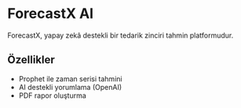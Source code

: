 # ForecastX AI

ForecastX, yapay zekâ destekli bir tedarik zinciri tahmin platformudur.

## Özellikler
- Prophet ile zaman serisi tahmini
- AI destekli yorumlama (OpenAI)
- PDF rapor oluşturma
